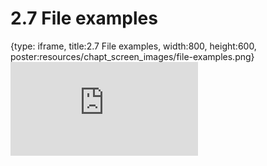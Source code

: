 # 2.7 File examples
 
{type: iframe, title:2.7 File examples, width:800, height:600, poster:resources/chapt_screen_images/file-examples.png}
![](https://vgaysin1.github.io/CURE-MicrobialMysteries-test/file-examples.html)
 

 
